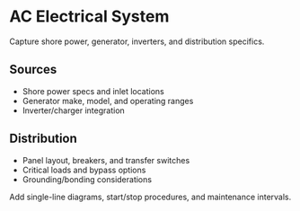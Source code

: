 
# AC Electrical System

Capture shore power, generator, inverters, and distribution specifics.

## Sources

- Shore power specs and inlet locations
- Generator make, model, and operating ranges
- Inverter/charger integration

## Distribution

- Panel layout, breakers, and transfer switches
- Critical loads and bypass options
- Grounding/bonding considerations

Add single-line diagrams, start/stop procedures, and maintenance intervals.
